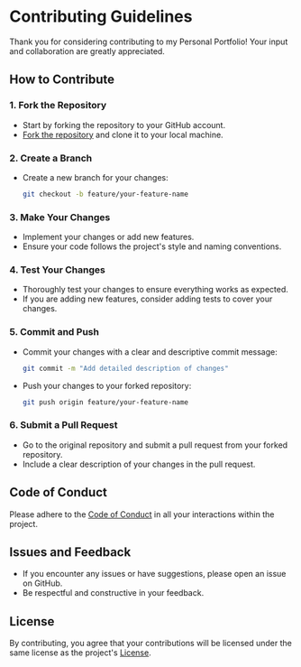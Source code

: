 # Contributing Guidelines

Thank you for considering contributing to my Personal Portfolio! Your input and collaboration are greatly appreciated.

## How to Contribute

### 1. Fork the Repository
- Start by forking the repository to your GitHub account.
- [Fork the repository](https://github.com/ndunguloren96/my-portfolio-website) and clone it to your local machine.

### 2. Create a Branch
- Create a new branch for your changes:
  ```bash
  git checkout -b feature/your-feature-name
  ```

### 3. Make Your Changes
- Implement your changes or add new features.
- Ensure your code follows the project's style and naming conventions.

### 4. Test Your Changes
- Thoroughly test your changes to ensure everything works as expected.
- If you are adding new features, consider adding tests to cover your changes.

### 5. Commit and Push
- Commit your changes with a clear and descriptive commit message:
  ```bash
  git commit -m "Add detailed description of changes"
  ```
- Push your changes to your forked repository:
  ```bash
  git push origin feature/your-feature-name
  ```

### 6. Submit a Pull Request
- Go to the original repository and submit a pull request from your forked repository.
- Include a clear description of your changes in the pull request.

## Code of Conduct

Please adhere to the [Code of Conduct](https://github.com/ndunguloren96/my-portfolio-website/blob/main/CODE_OF_CONDUCT.md) in all your interactions within the project.

## Issues and Feedback

- If you encounter any issues or have suggestions, please open an issue on GitHub.
- Be respectful and constructive in your feedback.

## License

By contributing, you agree that your contributions will be licensed under the same license as the project's [License](https://github.com/ndunguloren96/my-portfolio-website/blob/main/LICENSE).
